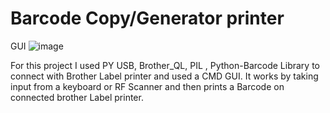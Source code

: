 # Barcode Copy/Generator printer
GUI
![image](https://user-images.githubusercontent.com/33480113/209459073-7c02078e-9184-40c7-8291-52b13d841ac3.png)


For this project I used PY USB, Brother_QL, PIL , Python-Barcode Library to connect with Brother Label printer and used a CMD GUI. It works by taking input from a keyboard or RF Scanner and then prints a Barcode on connected brother Label printer. 
